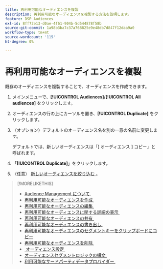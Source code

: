 ```yaml
---
title: 再利用可能なオーディエンスを複製
description: 再利用可能なオーディエンスを複製する方法を説明します。
feature: DSP Audiences
exl-id: 8ff72e13-d0ae-4f61-904b-5d544878f58b
source-git-commit: 1a98b3ba7c37a768825e9e48db7d847f12daa9a0
workflow-type: tm+mt
source-wordcount: '115'
ht-degree: 0%

---
```


# 再利用可能なオーディエンスを複製

既存のオーディエンスを複製することで、オーディエンスを作成できます。

1. メインメニューで、**[!UICONTROL Audiences]**/**[!UICONTROL All audiences]** をクリックします。

1. オーディエンスの行の上にカーソルを置き、**[!UICONTROL Duplicate]** をクリックします。

1. （オプション）デフォルトのオーディエンス名を別の一意の名前に変更します。

   デフォルトでは、新しいオーディエンスは「[ オーディエンス ] コピー」と呼ばれます。

1. 「**[!UICONTROL Duplicate]**」をクリックします。

1. （任意） [&#x200B; 新しいオーディエンスを絞り込む &#x200B;](reusable-audience-edit.md)。

>[!MORELIKETHIS]
>
>* [Audience Management について &#x200B;](audience-about.md)
>* [&#x200B; 再利用可能なオーディエンスを作成 &#x200B;](reusable-audience-create.md)
>* [&#x200B; 再利用可能なオーディエンスの編集 &#x200B;](reusable-audience-edit.md)
>* [&#x200B; 再利用可能なオーディエンスに関する詳細の表示 &#x200B;](reusable-audience-view-details.md)
>* [&#x200B; 再利用可能なオーディエンスの共有 &#x200B;](reusable-audience-share.md)
>* [&#x200B; 再利用可能なオーディエンスの書き出し &#x200B;](reusable-audience-export.md)
>* [&#x200B; 再利用可能なオーディエンスのセグメントキーをクリップボードにコピー &#x200B;](reusable-audience-clipboard.md)
>* [&#x200B; 再利用可能なオーディエンスを削除 &#x200B;](reusable-audience-delete.md)
>* [&#x200B; オーディエンス設定 &#x200B;](audience-settings.md)
>* [&#x200B; オーディエンスセグメントロジックの構文 &#x200B;](audience-segment-logic-syntax.md)
>* [&#x200B; 利用可能なサードパーティデータプロバイダー &#x200B;](third-party-data-providers.md)
